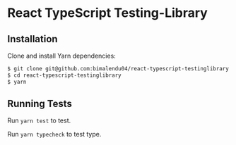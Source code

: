 # React TypeScript Testing-Library

## Installation

Clone and install Yarn dependencies:

```bash
$ git clone git@github.com:bimalendu04/react-typescript-testinglibrary.git
$ cd react-typescript-testinglibrary
$ yarn
```

## Running Tests

Run `yarn test` to test.

Run `yarn typecheck` to test type.
